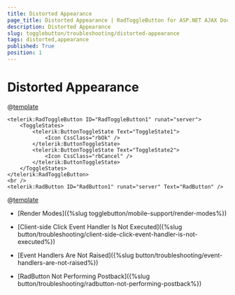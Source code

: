 ```yaml
---
title: Distorted Appearance
page_title: Distorted Appearance | RadToggleButton for ASP.NET AJAX Documentation
description: Distorted Appearance
slug: togglebutton/troubleshooting/distorted-appearance
tags: distorted,appearance
published: True
position: 1
---
```


# Distorted Appearance

@[template](/_templates/button/distorted-appearance.md#intro "control: RadToggleButton")

````ASP.NET
<telerik:RadToggleButton ID="RadToggleButton1" runat="server">
	<ToggleStates>
		<telerik:ButtonToggleState Text="ToggleState1">
			<Icon CssClass="rbOk" />
		</telerik:ButtonToggleState>
		<telerik:ButtonToggleState Text="ToggleState2">
			<Icon CssClass="rbCancel" />
		</telerik:ButtonToggleState>
	</ToggleStates>
</telerik:RadToggleButton>
<br />
<telerik:RadButton ID="RadButton1" runat="server" Text="RadButton" />
```` 

@[template](/_templates/button/distorted-appearance.md#cause-resolve "control: RadToggleButton")


* [Render Modes]({%slug togglebutton/mobile-support/render-modes%})

* [Client-side Click Event Handler Is Not Executed]({%slug button/troubleshooting/client-side-click-event-handler-is-not-executed%})

* [Event Handlers Are Not Raised]({%slug button/troubleshooting/event-handlers-are-not-raised%})

* [RadButton Not Performing Postback]({%slug button/troubleshooting/radbutton-not-performing-postback%})

